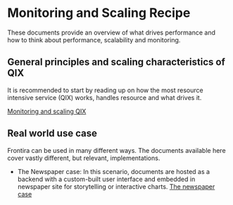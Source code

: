 # Monitoring and Scaling Recipe

These documents provide an overview of what drives performance and how
to think about performance, scalability and monitoring.

## General principles and scaling characteristics of QIX

It is recommended to start by reading up on how the most resource intensive
service (QIX) works, handles resource and what drives it.

[Monitoring and scaling QIX](./../documentation/services/qix-engine.md)

## Real world use case

Frontira can be used in many different ways. The documents available here cover vastly
different, but relevant, implementations.

- The Newspaper case: In this scenario, documents are hosted as a backend
  with a custom-built user interface and embedded in newspaper site for
  storytelling or interactive charts. [The newspaper case](./monitoring-and-scaling/newspaper.md)


